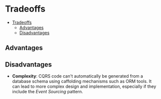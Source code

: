 # Tradeoffs

- [Tradeoffs](#tradeoffs)
  - [Advantages](#advantages)
  - [Disadvantages](#disadvantages)

## Advantages



## Disadvantages

- **Complexity**: CQRS code can't automatically be generated from a database schema using caffolding mechanisms such as ORM tools. It can lead to more complex design and implementation, especially if they include the _Event Sourcing_ pattern.

